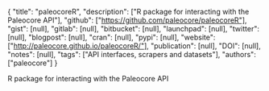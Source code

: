 {
  "title": "paleocoreR",
  "description": ["R package for interacting with the Paleocore API"],
  "github": ["https://github.com/paleocore/paleocoreR"],
  "gist": [null],
  "gitlab": [null],
  "bitbucket": [null],
  "launchpad": [null],
  "twitter": [null],
  "blogpost": [null],
  "cran": [null],
  "pypi": [null],
  "website": ["http://paleocore.github.io/paleocoreR/"],
  "publication": [null],
  "DOI": [null],
  "notes": [null],
  "tags": ["API interfaces, scrapers and datasets"],
  "authors": ["paleocore"]
}

<!-- Generated by csv2md.R – do not edit by hand -->

R package for interacting with the Paleocore API